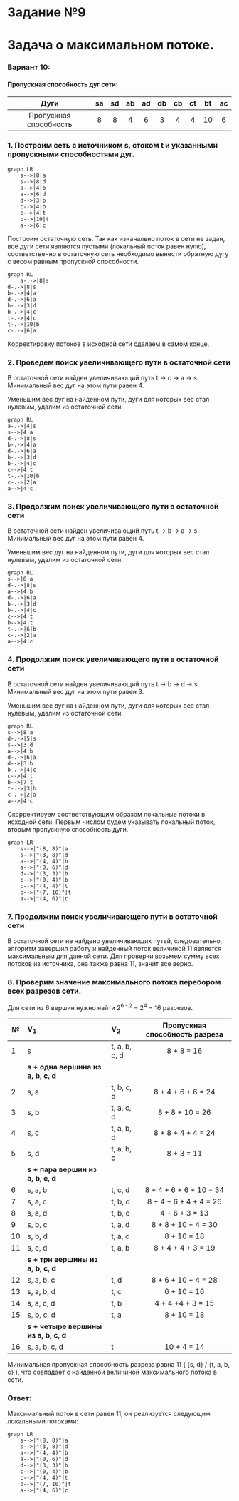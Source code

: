 # Задание №9
# Задача о максимальном потоке.

### Вариант 10:
#### Пропускная способность дуг сети:

|          Дуги          | sa | sd | ab | ad | db | cb | ct | bt | ac | 
|:----------------------:|:--:|:--:|:--:|:--:|:--:|:--:|:--:|:--:|:--:|
| Пропускная способность | 8  | 8  | 4  | 6  | 3 | 4  | 4  | 10  |  6 |

### 1. Построим сеть с источником **s**, стоком **t** и указанными пропускными способностями дуг.

```mermaid
graph LR
    s-->|8|a
    s-->|8|d
    a-->|4|b
    a-->|6|d
    d-->|3|b
    c-->|4|b
    c-->|4|t
    b-->|10|t
    a-->|6|c
```

Построим остаточную сеть. Так как изначально поток в сети не задан, все дуги сети являются пустыми (локальный поток равен нулю), соответственно в остаточную сеть необходимо вынести обратную дугу с весом равным пропускной способности.

```mermaid
graph RL
    a-.->|8|s
d-.->|8|s
b-.->|4|a
d-.->|6|a
b-.->|3|d
b-.->|4|c
t-.->|4|c
t-.->|10|b
c-.->|6|a
```
Корректировку потоков в исходной сети сделаем в самом конце.

### 2. Проведем поиск увеличивающего пути в остаточной сети
В остаточной сети найден увеличивающий путь t -> c -> a -> s. Минимальный вес дуг на этом пути равен 4.

Уменьшим вес дуг на найденном пути, дуги для которых вес стал нулевым, удалим из остаточной сети.

```mermaid
graph RL
a-.->|4|s
s-->|4|a
d-.->|8|s
b-.->|4|a
d-.->|6|a
b-.->|3|d
b-.->|4|c
c-->|4|t
t-.->|10|b
c-.->|2|a
a-->|4|c
```

### 3. Продолжим поиск увеличивающего пути в остаточной сети
В остаточной сети найден увеличивающий путь t -> b -> a -> s. Минимальный вес дуг на этом пути равен 4.

Уменьшим вес дуг на найденном пути, дуги для которых вес стал нулевым, удалим из остаточной сети.

```mermaid
graph RL
s-->|8|a
d-.->|8|s
a-->|4|b
d-.->|6|a
b-.->|3|d
b-.->|4|c
c-->|4|t
b-->|4|t
t-.->|6|b
c-.->|2|a
a-->|4|c
```

### 4. Продолжим поиск увеличивающего пути в остаточной сети
В остаточной сети найден увеличивающий путь t -> b -> d -> s. Минимальный вес дуг на этом пути равен 3.

Уменьшим вес дуг на найденном пути, дуги для которых вес стал нулевым, удалим из остаточной сети.

```mermaid
graph RL
s-->|8|a
d-.->|5|s
s-->|3|d
a-->|4|b
d-.->|6|a
d-->|3|b
b-.->|4|c
c-->|4|t
b-->|7|t
t-.->|3|b
c-.->|2|a
a-->|4|c

```
Скорректируем соответствующим образом локальные потоки в исходной сети. Первым числом будем указывать локальный поток, вторым пропускную способность дуги. 

```mermaid
graph LR
    s-->|"(8, 8)"|a
    s-->|"(3, 8)"|d
    a-->|"(4, 4)"|b
    a-->|"(0, 6)"|d
    d-->|"(3, 3)"|b
    c-->|"(0, 4)"|b
    c-->|"(4, 4)"|t
    b-->|"(7, 10)"|t
    a-->|"(4, 6)"|c
```

### 7. Продолжим поиск увеличивающего пути в остаточной сети
В остаточной сети не найдено увеличивающих путей, следовательно, алгоритм завершил работу и найденный поток величиной 11 является максимальным для данной сети. Для проверки возьмем сумму всех потоков из источника, она также равна 11, значит все верно.

### 8. Проверим значение максимального потока перебором всех разрезов сети.

Для сети из 6 вершин нужно найти 2<sup>6 - 2</sup> = 2<sup>4</sup> = 16 разрезов. 

| № | V<sub>1</sub>                      | V<sub>2</sub>    | Пропускная способность разреза |
|---|:-----------------------------------|:-----------------|:------------------------------:|
| 1 | s                                  | t, a, b, c, d    |           8 + 8 = 16    |
|   | **s + одна вершина из a, b, c, d** |                  |                                |
| 2 | s, a                               | t, b, c, d       |         8 + 4 + 6 + 6 = 24     |
| 3 | s, b                               | t, a, c, d       |       8 + 8 + 10 = 26       |
| 4 | s, c                               | t, a, b, d       |         8 + 8 + 4 + 4 = 24    |
| 5 | s, d                               | t, a, b, c       |         8 + 3 = 11        |
|   | **s + пара вершин из a, b, c, d**  |                  |                                |
| 6 | s, a, b                            | t, c, d          |       8 + 4 + 6 + 6 + 10 = 34     |
| 7 | s, a, c                            | t, b, d          |         8 + 4 + 6 + 4 + 4 = 26       |
| 8 | s, a, d                            | t, b, c          |       4 + 6 + 3 = 13     |
| 9 | s, b, c                            | t, a, d          |       8 + 8 + 10 + 4 = 30      |
|10 | s, b, d                            | t, a, c          |       8 + 10 = 18     |
|11 | s, c, d                            | t, a, b          |        8 + 4 + 4 + 3 = 19        |
|   | **s + три вершины из a, b, c, d**  |                  |                                |
|12 | s, a, b, c                         | t, d             |         8 + 6 + 10 + 4 = 28       |
|13 | s, a, b, d                         | t, c             |       6 + 10 = 16     |
|14 | s, a, c, d                         | t, b             |         4 + 4 +4 + 3 = 15       |
|15 | s, b, c, d                         | t, a             |          8 + 10 = 18       |
|   |**s + четыре вершины из a, b, c, d**|                  |                                |
|16 | s, a, b, c, d                      | t                |            10 + 4 = 14        |

Минимальная пропускная способность разреза равна 11 ( {s, d} / {t, a, b, c} ), что совпадает с найденной величиной максимального потока в сети.

### Ответ:
Максимальный поток в сети равен 11,  он реализуется следующим локальными потоками:
```mermaid
graph LR
    s-->|"(8, 8)"|a
    s-->|"(3, 8)"|d
    a-->|"(4, 4)"|b
    a-->|"(0, 6)"|d
    d-->|"(3, 3)"|b
    c-->|"(0, 4)"|b
    c-->|"(4, 4)"|t
    b-->|"(7, 10)"|t
    a-->|"(4, 6)"|c
```
